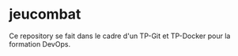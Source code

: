 # jeucombat
Ce repository se fait dans le cadre d'un TP-Git et TP-Docker pour la formation DevOps. 

